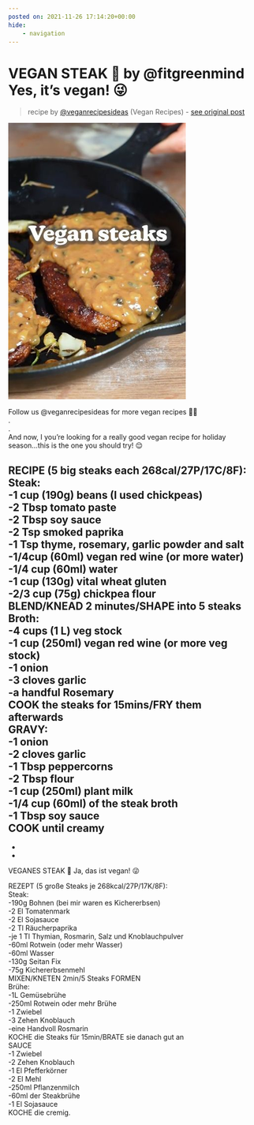 ```yaml
---
posted on: 2021-11-26 17:14:20+00:00
hide:
    - navigation
---
```


# VEGAN STEAK 🌱 by @fitgreenmind Yes, it’s vegan! 😜 

> recipe by [@veganrecipesideas](https://www.instagram.com/veganrecipesideas/) 
(Vegan Recipes) - [see original post](https://instagram.com/p/CWvz04SBaG4)

![](../img/veganrecipesideas_26-11-2021_1711.png)

  
Follow us @veganrecipesideas for more vegan recipes 💚🌱  
.  
.  
And now, I you’re looking for a really good vegan recipe for holiday season…this is the one you should try! 😌  
  
RECIPE (5 big steaks each 268cal/27P/17C/8F):  
Steak:  
-1 cup (190g) beans (I used chickpeas)  
-2 Tbsp tomato paste  
-2 Tbsp soy sauce  
-2 Tsp smoked paprika  
-1 Tsp thyme, rosemary, garlic powder and salt  
-1/4cup (60ml) vegan red wine (or more water)  
-1/4 cup (60ml) water  
-1 cup (130g) vital wheat gluten  
-2/3 cup (75g) chickpea flour  
BLEND/KNEAD 2 minutes/SHAPE into 5 steaks  
Broth:  
-4 cups (1 L) veg stock  
-1 cup (250ml) vegan red wine (or more veg stock)  
-1 onion  
-3 cloves garlic  
-a handful Rosemary  
COOK the steaks for 15mins/FRY them afterwards  
GRAVY:  
-1 onion  
-2 cloves garlic  
-1 Tbsp peppercorns  
-2 Tbsp flour  
-1 cup (250ml) plant milk  
-1/4 cup (60ml) of the steak broth  
-1 Tbsp soy sauce  
COOK until creamy  
-  
-  
-  
VEGANES STEAK 🌱 Ja, das ist vegan! 😜  
  
REZEPT (5 große Steaks je 268kcal/27P/17K/8F):  
Steak:  
-190g Bohnen (bei mir waren es Kichererbsen)  
-2 El Tomatenmark   
-2 El Sojasauce  
-2 Tl Räucherpaprika   
-je 1 Tl Thymian, Rosmarin, Salz und Knoblauchpulver   
-60ml Rotwein (oder mehr Wasser)  
-60ml Wasser  
-130g Seitan Fix  
-75g Kichererbsenmehl   
MIXEN/KNETEN 2min/5 Steaks FORMEN  
Brühe:  
-1L Gemüsebrühe  
-250ml Rotwein oder mehr Brühe  
-1 Zwiebel  
-3 Zehen Knoblauch   
-eine Handvoll Rosmarin   
KOCHE die Steaks für 15min/BRATE sie danach gut an  
SAUCE  
-1 Zwiebel  
-2 Zehen Knoblauch   
-1 El Pfefferkörner   
-2 El Mehl   
-250ml Pflanzenmilch   
-60ml der Steakbrühe  
-1 El Sojasauce  
KOCHE die cremig.   